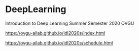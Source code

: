 # DeepLearning
Introduction to Deep Learning Summer Semester 2020 OVGU


https://ovgu-ailab.github.io/idl2020s/index.html

https://ovgu-ailab.github.io/idl2020s/schedule.html
